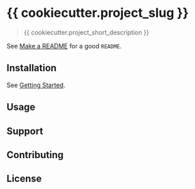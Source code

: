 # {{ cookiecutter.project_slug }}

> {{ cookiecutter.project_short_description }}

See [Make a README](https://www.makeareadme.com/) for a good `README`.

## Installation

See [Getting Started](./docs/getting-started.md).


## Usage

## Support

## Contributing

## License